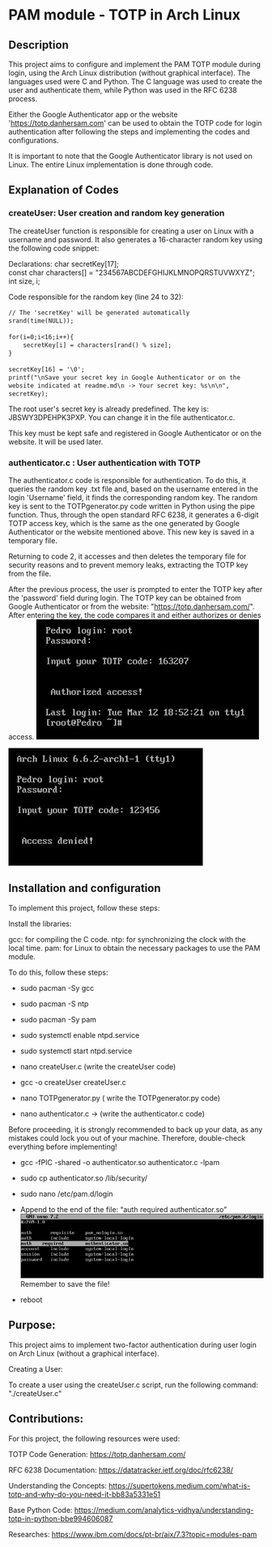 
 
# PAM module - TOTP in Arch Linux


## Description
 
This project aims to configure and implement the PAM TOTP module during login, using the Arch Linux distribution (without graphical interface). The languages used were C and Python. The C language was used to create the user and authenticate them, while Python was used in the RFC 6238 process.

Either the Google Authenticator app or the website 'https://totp.danhersam.com' can be used to obtain the TOTP code for login authentication after following the steps and implementing the codes and configurations.

It is important to note that the Google Authenticator library is not used on Linux. The entire Linux implementation is done through code.
	

## Explanation of Codes

### createUser: User creation and random key generation

The createUser function is responsible for creating a user on Linux with a username and password. It also generates a 16-character random key using the following code snippet:

Declarations:
char secretKey[17];    
const char characters[] = "234567ABCDEFGHIJKLMNOPQRSTUVWXYZ";    
int size, i;

Code responsible for the random key (line 24 to 32):

    // The 'secretKey' will be generated automatically
    srand(time(NULL));

    for(i=0;i<16;i++){
        secretKey[i] = characters[rand() % size];
    }

    secretKey[16] = '\0';
    printf("\nSave your secret key in Google Authenticator or on the website indicated at readme.md\n -> Your secret key: %s\n\n", secretKey);

The root user's secret key is already predefined. The key is: JBSWY3DPEHPK3PXP. You can change it in the file authenticator.c.

This key must be kept safe and registered in Google Authenticator or on the website. It will be used later.

### authenticator.c : User authentication with TOTP

The authenticator.c code is responsible for authentication. To do this, it queries the random key .txt file and, based on the username entered in the login 'Username' field, it finds the corresponding random key. The random key is sent to the TOTPgenerator.py code written in Python using the pipe function. Thus, through the open standard RFC 6238, it generates a 6-digit TOTP access key, which is the same as the one generated by Google Authenticator or the website mentioned above. This new key is saved in a temporary file.

Returning to code 2, it accesses and then deletes the temporary file for security reasons and to prevent memory leaks, extracting the TOTP key from the file.

After the previous process, the user is prompted to enter the TOTP key after the 'password' field during login. The TOTP key can be obtained from Google Authenticator or from the website: "https://totp.danhersam.com/". After entering the key, the code compares it and either authorizes or denies access.
![alt text](AuthorizedAccess.jpg)

![alt text](AccessDenied.jpg)

## Installation and configuration
To implement this project, follow these steps:

Install the libraries:

gcc: for compiling the C code.
ntp: for synchronizing the clock with the local time.
pam: for Linux to obtain the necessary packages to use the PAM module.

To do this, follow these steps:

* sudo pacman -Sy gcc 

* sudo pacman -S ntp

* sudo pacman -Sy pam

* sudo systemctl enable ntpd.service

* sudo systemctl start ntpd.service

* nano createUser.c (write the createUser code)

* gcc -o createUser createUser.c

* nano TOTPgenerator.py ( write the  TOTPgenerator.py code)

* nano authenticator.c -> (write the authenticator.c code)

Before proceeding, it is strongly recommended to back up your data, as any mistakes could lock you out of your machine. Therefore, double-check everything before implementing!

* gcc -fPIC -shared -o authenticator.so authenticator.c -lpam

* sudo cp authenticator.so /lib/security/

* sudo nano /etc/pam.d/login

* Append to the end of the file:
 “auth 	required 	authenticator.so”  
![etc/pam.d/login](pam.dLogin.jpg)
Remember to save the file!

* reboot

## Purpose:

This project aims to implement two-factor authentication during user login on Arch Linux (without a graphical interface).

Creating a User:

To create a user using the createUser.c script, run the following command:  "./createUser.c"


## Contributions:
For this project, the following resources were used:

TOTP Code Generation: https://totp.danhersam.com/

RFC 6238 Documentation: https://datatracker.ietf.org/doc/rfc6238/

Understanding the Concepts: https://supertokens.medium.com/what-is-totp-and-why-do-you-need-it-bb83a5331e51

Base Python Code: https://medium.com/analytics-vidhya/understanding-totp-in-python-bbe994606087

Researches: https://www.ibm.com/docs/pt-br/aix/7.3?topic=modules-pam
